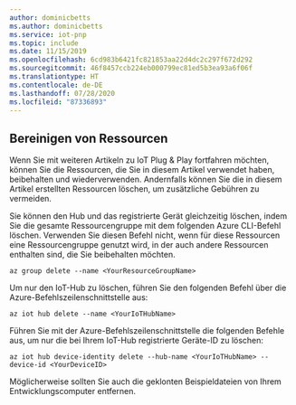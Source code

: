 ```yaml
---
author: dominicbetts
ms.author: dominicbetts
ms.service: iot-pnp
ms.topic: include
ms.date: 11/15/2019
ms.openlocfilehash: 6cd983b6421fc821853aa22d4dc2c297f672d292
ms.sourcegitcommit: 46f8457ccb224eb000799ec81ed5b3ea93a6f06f
ms.translationtype: HT
ms.contentlocale: de-DE
ms.lasthandoff: 07/28/2020
ms.locfileid: "87336893"
---
```

## <a name="clean-up-resources"></a>Bereinigen von Ressourcen

Wenn Sie mit weiteren Artikeln zu IoT Plug & Play fortfahren möchten, können Sie die Ressourcen, die Sie in diesem Artikel verwendet haben, beibehalten und wiederverwenden. Andernfalls können Sie die in diesem Artikel erstellten Ressourcen löschen, um zusätzliche Gebühren zu vermeiden.

Sie können den Hub und das registrierte Gerät gleichzeitig löschen, indem Sie die gesamte Ressourcengruppe mit dem folgenden Azure CLI-Befehl löschen. Verwenden Sie diesen Befehl nicht, wenn für diese Ressourcen eine Ressourcengruppe genutzt wird, in der auch andere Ressourcen enthalten sind, die Sie beibehalten möchten.

```azurecli-interactive
az group delete --name <YourResourceGroupName>
```

Um nur den IoT-Hub zu löschen, führen Sie den folgenden Befehl über die Azure-Befehlszeilenschnittstelle aus:

```azurecli-interactive
az iot hub delete --name <YourIoTHubName>
```

Führen Sie mit der Azure-Befehlszeilenschnittstelle die folgenden Befehle aus, um nur die bei Ihrem IoT-Hub registrierte Geräte-ID zu löschen:

```azurecli-interactive
az iot hub device-identity delete --hub-name <YourIoTHubName> --device-id <YourDeviceID>
```

Möglicherweise sollten Sie auch die geklonten Beispieldateien von Ihrem Entwicklungscomputer entfernen.
